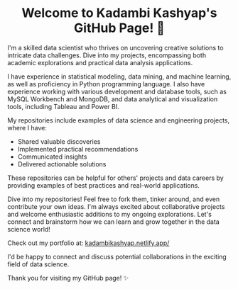 <div align="center">
 
# Welcome to Kadambi Kashyap's GitHub Page! 👋

</div>

 I'm a skilled data scientist who thrives on uncovering creative solutions to intricate data challenges. Dive into my projects, encompassing both academic explorations and practical data analysis applications.
 
I have experience in statistical modeling, data mining, and machine learning, as well as proficiency in Python programming language. I also have experience working with various development and database tools, such as MySQL Workbench and MongoDB, and data analytical and visualization tools, including Tableau and Power BI.

My repositories include examples of data science and engineering projects, where I have:
- Shared valuable discoveries
- Implemented practical recommendations
- Communicated insights
- Delivered actionable solutions

These repositories can be helpful for others' projects and data careers by providing examples of best practices and real-world applications.

Dive into my repositories! Feel free to fork them, tinker around, and even contribute your own ideas. I'm always excited about collaborative projects and welcome enthusiastic additions to my ongoing explorations. Let's connect and brainstorm how we can learn and grow together in the data science world!

Check out my portfolio at: [kadambikashyap.netlify.app/](https://kadambikashyap.netlify.app/)

I'd be happy to connect and discuss potential collaborations in the exciting field of data science.

Thank you for visiting my GitHub page! ✨


